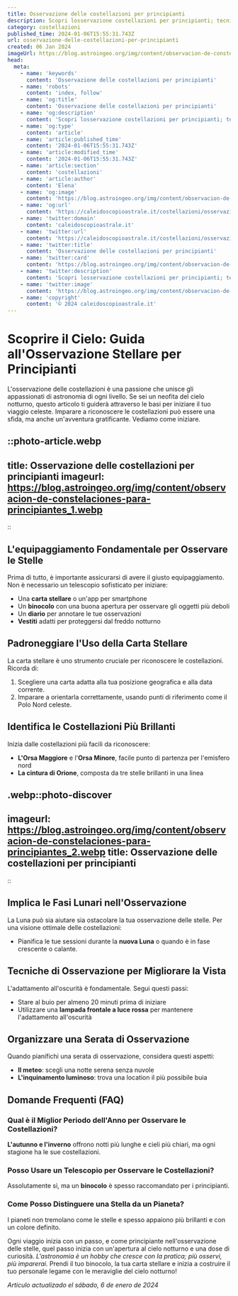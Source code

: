 ```yaml
---
title: Osservazione delle costellazioni per principianti
description: Scopri losservazione costellazioni per principianti; tecniche facili e suggerimenti per goderti il cielo stellato. Inizia ora lavventura astrale!
category: costellazioni
published_time: 2024-01-06T15:55:31.743Z
url: osservazione-delle-costellazioni-per-principianti
created: 06 Jan 2024
imageUrl: https://blog.astroingeo.org/img/content/observacion-de-constelaciones-para-principiantes_1.webp
head:
  meta:
    - name: 'keywords'
      content: 'Osservazione delle costellazioni per principianti'
    - name: 'robots'
      content: 'index, follow'
    - name: 'og:title'
      content: 'Osservazione delle costellazioni per principianti'
    - name: 'og:description'
      content: 'Scopri losservazione costellazioni per principianti; tecniche facili e suggerimenti per goderti il cielo stellato. Inizia ora lavventura astrale!'
    - name: 'og:type'
      content: 'article'
    - name: 'article:published_time'
      content: '2024-01-06T15:55:31.743Z'
    - name: 'article:modified_time'
      content: '2024-01-06T15:55:31.743Z'
    - name: 'article:section'
      content: 'costellazioni'
    - name: 'article:author'
      content: 'Elena'
    - name: 'og:image'
      content: 'https://blog.astroingeo.org/img/content/observacion-de-constelaciones-para-principiantes_1.webp'
    - name: 'og:url'
      content: 'https://caleidoscopioastrale.it/costellazioni/osservazione-delle-costellazioni-per-principianti'
    - name: 'twitter:domain'
      content: 'caleidoscopioastrale.it'
    - name: 'twitter:url'
      content: 'https://caleidoscopioastrale.it/costellazioni/osservazione-delle-costellazioni-per-principianti'
    - name: 'twitter:title'
      content: 'Osservazione delle costellazioni per principianti'
    - name: 'twitter:card'
      content: 'https://blog.astroingeo.org/img/content/observacion-de-constelaciones-para-principiantes_1.webp'
    - name: 'twitter:description'
      content: 'Scopri losservazione costellazioni per principianti; tecniche facili e suggerimenti per goderti il cielo stellato. Inizia ora lavventura astrale!'
    - name: 'twitter:image'
      content: 'https://blog.astroingeo.org/img/content/observacion-de-constelaciones-para-principiantes_1.webp'
    - name: 'copyright'
      content: '© 2024 caleidoscopioastrale.it'
---
```

# Scoprire il Cielo: Guida all'Osservazione Stellare per Principianti

L'osservazione delle costellazioni è una passione che unisce gli appassionati di astronomia di ogni livello. Se sei un neofita del cielo notturno, questo articolo ti guiderà attraverso le basi per iniziare il tuo viaggio celeste. Imparare a riconoscere le costellazioni può essere una sfida, ma anche un'avventura gratificante. Vediamo come iniziare.

::photo-article.webp
---
title: Osservazione delle costellazioni per principianti
imageurl: https://blog.astroingeo.org/img/content/observacion-de-constelaciones-para-principiantes_1.webp
---
::

## L'equipaggiamento Fondamentale per Osservare le Stelle

Prima di tutto, è importante assicurarsi di avere il giusto equipaggiamento. Non è necessario un telescopio sofisticato per iniziare:

- Una **carta stellare** o un'app per smartphone
- Un **binocolo** con una buona apertura per osservare gli oggetti più deboli
- Un **diario** per annotare le tue osservazioni
- **Vestiti** adatti per proteggersi dal freddo notturno

## Padroneggiare l'Uso della Carta Stellare

La carta stellare è uno strumento cruciale per riconoscere le costellazioni. Ricorda di:

1. Scegliere una carta adatta alla tua posizione geografica e alla data corrente.
2. Imparare a orientarla correttamente, usando punti di riferimento come il Polo Nord celeste.

## Identifica le Costellazioni Più Brillanti

Inizia dalle costellazioni più facili da riconoscere:

- **L'Orsa Maggiore** e l'**Orsa Minore**, facile punto di partenza per l'emisfero nord
- **La cintura di Orione**, composta da tre stelle brillanti in una linea

.webp::photo-discover
---
imageurl: https://blog.astroingeo.org/img/content/observacion-de-constelaciones-para-principiantes_2.webp
title: Osservazione delle costellazioni per principianti
---
::

## Implica le Fasi Lunari nell'Osservazione

La Luna può sia aiutare sia ostacolare la tua osservazione delle stelle. Per una visione ottimale delle costellazioni:

- Pianifica le tue sessioni durante la **nuova Luna** o quando è in fase crescente o calante.

## Tecniche di Osservazione per Migliorare la Vista

L'adattamento all'oscurità è fondamentale. Segui questi passi:

- Stare al buio per almeno 20 minuti prima di iniziare
- Utilizzare una **lampada frontale a luce rossa** per mantenere l'adattamento all'oscurità

## Organizzare una Serata di Osservazione

Quando pianifichi una serata di osservazione, considera questi aspetti:

- **Il meteo**: scegli una notte serena senza nuvole
- **L'inquinamento luminoso**: trova una location il più possibile buia

## Domande Frequenti (FAQ)

### Qual è il Miglior Periodo dell'Anno per Osservare le Costellazioni?
**L'autunno e l'inverno** offrono notti più lunghe e cieli più chiari, ma ogni stagione ha le sue costellazioni.

### Posso Usare un Telescopio per Osservare le Costellazioni?
Assolutamente sì, ma un **binocolo** è spesso raccomandato per i principianti.

### Come Posso Distinguere una Stella da un Pianeta?
I pianeti non tremolano come le stelle e spesso appaiono più brillanti e con un colore definito.

Ogni viaggio inizia con un passo, e come principiante nell'osservazione delle stelle, quel passo inizia con un'apertura al cielo notturno e una dose di curiosità. *L'astronomia è un hobby che cresce con la pratica; più osservi, più imparerai.* Prendi il tuo binocolo, la tua carta stellare e inizia a costruire il tuo personale legame con le meraviglie del cielo notturno!

_Artículo actualizado el sábado, 6 de enero de 2024_
